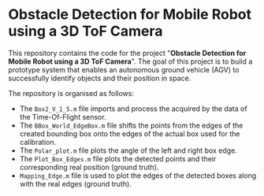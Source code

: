 # Obstacle Detection for Mobile Robot using a 3D ToF Camera

This repository contains the code for the project "**Obstacle Detection for Mobile Robot using a 3D ToF Camera**". The goal of this project is to build a prototype system that enables an autonomous ground vehicle (AGV) to successfully identify objects and their position in space.

The repository is organised as follows:
- The `Box2_V_1_5.m` file imports and process the acquired by the data of the Time-Of-Flight sensor.
- The `BBox_World_EdgeBox.m` file shifts the points from the edges of the created bounding box onto the edges of the actual box used for the calibration.
- The `Polar_plot.m` file plots the angle of the left and right box edge.
- The `Plot_Box_Edges.m` file plots the detected points and their corresponding real position (ground truth).
- `Mapping_Edge.m` file is used to plot the edges of the detected boxes along with the real edges (ground truth).
